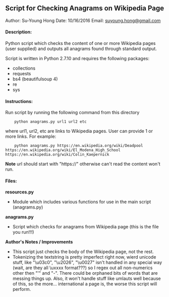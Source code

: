 ## Script for Checking Anagrams on Wikipedia Page
Author: Su-Young Hong
Date: 10/16/2016
Email: suyoung.hong@gmail.com

#### Description: 
Python script which checks the content of one or more Wikipedia pages (user supplied) and outputs all anagrams found through standard output. 

Script is written in Python 2.7.10 and requires the following packages: 
* collections
* requests
* bs4 (beautifulsoup 4)
* re
* sys

#### Instructions: 
Run script by running the following command from this directory

	
		python anagrams.py url1 url2 etc
	

where url1, url2, etc are links to Wikipedia pages. User can provide 1 or more links. For example: 


		python anagrams.py https://en.wikipedia.org/wiki/Deadpool https://en.wikipedia.org/wiki/El_Modena_High_School https://en.wikipedia.org/wiki/Colin_Kaepernick

**Note** url should start with "https://" otherwise can't read the content won't run. 

#### Files: 
**resources.py**
* Module which includes various functions for use in the main script (anagrams.py)

**anagrams.py**
* Script which checks for anagrams from Wikipedia page (this is the file you run!!!)

**Author's Notes / Improvements**
* This script just checks the body of the Wikipedia page, not the rest. 
* Tokenizing the textstring is pretty imperfect right now, wierd unicode stuff, like "\u03c0", "\u2026", "\u0027" isn't handled in any special way (wait, are they all \uxxxx format???) so I regex out all non-numerics other then "'" and "-". There could be orphaned bits of words that are messing things up. Also, it won't handle stuff like umlauts well because of this, so the more... international a page is, the worse this script will perform. 




